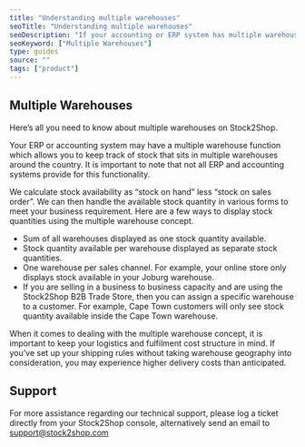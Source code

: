 ```yaml
---
title: "Understanding multiple warehouses"
seoTitle: "Understanding multiple warehouses"
seoDescription: "If your accounting or ERP system has multiple warehouse functionality, the Stock2Shop integration can handle the concept in a variety of ways. Let us help you tailor the perfect solution for your business. Find out more!"
seoKeyword: ["Multiple Warehouses"]
type: guides
source: ""
tags: ["product"]
---
```


## Multiple Warehouses
Here’s all you need to know about multiple warehouses on Stock2Shop.

Your ERP or accounting system may have a multiple warehouse function which allows you to keep track of stock that sits in multiple warehouses around the country.
It is important to note that not all ERP and accounting systems provide for this functionality.

We calculate stock availability as “stock on hand” less “stock on sales order”.
We can then handle the available stock quantity in various forms to meet your business requirement.
Here are a few ways to display stock quantities using the multiple warehouse concept.

*   Sum of all warehouses displayed as one stock quantity available.
*   Stock quantity available per warehouse displayed as separate stock quantities.
*   One warehouse per sales channel. For example, your online store only displays stock available in your Joburg warehouse.
*   If you are selling in a business to business capacity and are using the Stock2Shop B2B Trade Store, then you can assign a specific warehouse to a customer. For example, Cape Town customers will only see stock quantity available inside the Cape Town warehouse.

When it comes to dealing with the multiple warehouse concept, it is important to keep your logistics and fulfilment cost structure in mind.
If you’ve set up your shipping rules without taking warehouse geography into consideration, you may experience higher delivery costs than anticipated.

## Support
For more assistance regarding our technical support, please log a ticket
directly from your Stock2Shop console, alternatively send an email to support@stock2shop.com